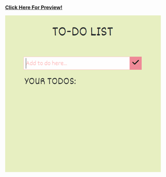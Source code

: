 ### [Click Here For Preview!](https://yasingultekin.github.io/To-Do-List/)

 
![](https://github.com/yasingultekin/To-Do-List/blob/main/img/intro.gif)
